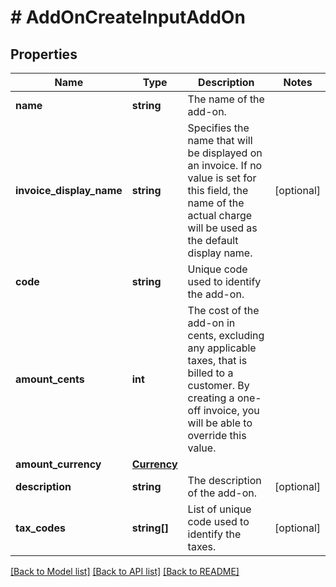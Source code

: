 # # AddOnCreateInputAddOn

## Properties

Name | Type | Description | Notes
------------ | ------------- | ------------- | -------------
**name** | **string** | The name of the add-on. |
**invoice_display_name** | **string** | Specifies the name that will be displayed on an invoice. If no value is set for this field, the name of the actual charge will be used as the default display name. | [optional]
**code** | **string** | Unique code used to identify the add-on. |
**amount_cents** | **int** | The cost of the add-on in cents, excluding any applicable taxes, that is billed to a customer. By creating a one-off invoice, you will be able to override this value. |
**amount_currency** | [**Currency**](Currency.md) |  |
**description** | **string** | The description of the add-on. | [optional]
**tax_codes** | **string[]** | List of unique code used to identify the taxes. | [optional]

[[Back to Model list]](../../README.md#models) [[Back to API list]](../../README.md#endpoints) [[Back to README]](../../README.md)
